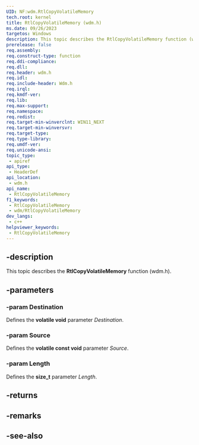 ```yaml
---
UID: NF:wdm.RtlCopyVolatileMemory
tech.root: kernel
title: RtlCopyVolatileMemory (wdm.h)
ms.date: 09/26/2023
targetos: Windows
description: This topic describes the RtlCopyVolatileMemory function (wdm.h).
prerelease: false
req.assembly: 
req.construct-type: function
req.ddi-compliance: 
req.dll: 
req.header: wdm.h
req.idl: 
req.include-header: Wdm.h
req.irql: 
req.kmdf-ver: 
req.lib: 
req.max-support: 
req.namespace: 
req.redist: 
req.target-min-winverclnt: WIN11_NEXT
req.target-min-winversvr: 
req.target-type: 
req.type-library: 
req.umdf-ver: 
req.unicode-ansi: 
topic_type:
 - apiref
api_type:
 - HeaderDef
api_location:
 - wdm.h
api_name:
 - RtlCopyVolatileMemory
f1_keywords:
 - RtlCopyVolatileMemory
 - wdm/RtlCopyVolatileMemory
dev_langs:
 - c++
helpviewer_keywords:
 - RtlCopyVolatileMemory
---
```


## -description

This topic describes the **RtlCopyVolatileMemory** function (wdm.h).

## -parameters

### -param Destination

Defines the **volatile void** parameter *Destination*.

### -param Source

Defines the **volatile const void** parameter *Source*.

### -param Length

Defines the **size_t** parameter *Length*.

## -returns

## -remarks

## -see-also
